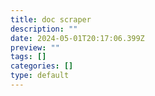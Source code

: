 ```yaml
---
title: doc scraper
description: ""
date: 2024-05-01T20:17:06.399Z
preview: ""
tags: []
categories: []
type: default
---
```

